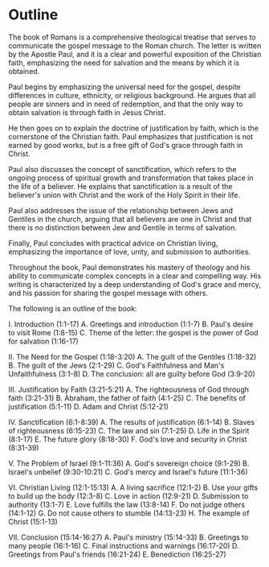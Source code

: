 # Outline

The book of Romans is a comprehensive theological treatise that serves to communicate the gospel message to the Roman church. The letter is written by the Apostle Paul, and it is a clear and powerful exposition of the Christian faith, emphasizing the need for salvation and the means by which it is obtained.

Paul begins by emphasizing the universal need for the gospel, despite differences in culture, ethnicity, or religious background. He argues that all people are sinners and in need of redemption, and that the only way to obtain salvation is through faith in Jesus Christ.

He then goes on to explain the doctrine of justification by faith, which is the cornerstone of the Christian faith. Paul emphasizes that justification is not earned by good works, but is a free gift of God's grace through faith in Christ.

Paul also discusses the concept of sanctification, which refers to the ongoing process of spiritual growth and transformation that takes place in the life of a believer. He explains that sanctification is a result of the believer's union with Christ and the work of the Holy Spirit in their life.

Paul also addresses the issue of the relationship between Jews and Gentiles in the church, arguing that all believers are one in Christ and that there is no distinction between Jew and Gentile in terms of salvation.

Finally, Paul concludes with practical advice on Christian living, emphasizing the importance of love, unity, and submission to authorities.

Throughout the book, Paul demonstrates his mastery of theology and his ability to communicate complex concepts in a clear and compelling way. His writing is characterized by a deep understanding of God's grace and mercy, and his passion for sharing the gospel message with others.

The following is an outline of the book:

I. Introduction (1:1-17)
A. Greetings and introduction (1:1-7)
B. Paul's desire to visit Rome (1:8-15)
C. Theme of the letter: the gospel is the power of God for salvation (1:16-17)

II. The Need for the Gospel (1:18-3:20)
A. The guilt of the Gentiles (1:18-32)
B. The guilt of the Jews (2:1-29)
C. God's Faithfulness and Man's Unfaithfulness (3:1-8)
D. The conclusion: all are guilty before God (3:9-20)

III. Justification by Faith (3:21-5:21)
A. The righteousness of God through faith (3:21-31)
B. Abraham, the father of faith (4:1-25)
C. The benefits of justification (5:1-11)
D. Adam and Christ (5:12-21)

IV. Sanctification (6:1-8:39)
A. The results of justification (6:1-14)
B. Slaves of righteousness (6:15-23)
C. The law and sin (7:1-25)
D. Life in the Spirit (8:1-17)
E. The future glory (8:18-30)
F. God's love and security in Christ (8:31-39)

V. The Problem of Israel (9:1-11:36)
A. God's sovereign choice (9:1-29)
B. Israel's unbelief (9:30-10:21)
C. God's mercy and Israel's future (11:1-36)

VI. Christian Living (12:1-15:13)
A. A living sacrifice (12:1-2)
B. Use your gifts to build up the body (12:3-8)
C. Love in action (12:9-21)
D. Submission to authority (13:1-7)
E. Love fulfills the law (13:8-14)
F. Do not judge others (14:1-12)
G. Do not cause others to stumble (14:13-23)
H. The example of Christ (15:1-13)

VII. Conclusion (15:14-16:27)
A. Paul's ministry (15:14-33)
B. Greetings to many people (16:1-16)
C. Final instructions and warnings (16:17-20)
D. Greetings from Paul's friends (16:21-24)
E. Benediction (16:25-27)